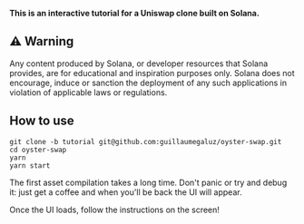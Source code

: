 **This is an interactive tutorial for a Uniswap clone built on Solana.**

## ⚠️ Warning
Any content produced by Solana, or developer resources that Solana provides, are for educational and inspiration purposes only.  Solana does not encourage, induce or sanction the deployment of any such applications in violation of applicable laws or regulations.

## How to use

```
git clone -b tutorial git@github.com:guillaumegaluz/oyster-swap.git
cd oyster-swap
yarn
yarn start
```

The first asset compilation takes a long time. Don't panic or try and debug it: just get a coffee and when you'll be back the UI will appear.

Once the UI loads, follow the instructions on the screen!